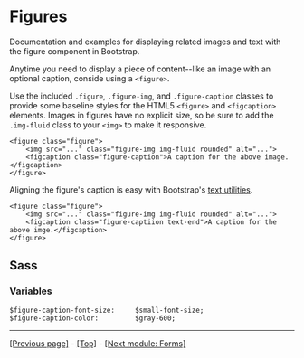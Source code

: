 # Figures

Documentation and examples for displaying related images and text with the figure component in Bootstrap.

Anytime you need to display a piece of content--like an image with an optional caption, conside using a `<figure>`.

Use the included `.figure`, `.figure-img`, and `.figure-caption` classes to provide some baseline styles for the HTML5 `<figure>` and `<figcaption>` elements. Images in figures have no explicit size, so be sure to add the `.img-fluid` class to your `<img>` to make it responsive.
```
<figure class="figure">
    <img src="..." class="figure-img img-fluid rounded" alt="...">
    <figcaption class="figure-caption">A caption for the above image.</figcaption>
</figure>
```
Aligning the figure's caption is easy with Bootstrap's [text utilities](https://github.com/AndrewSRea/My_Learning_Port/tree/main/Bootstrap/Utilities/Text#text-alignment).
```
<figure class="figure">
    <img src="..." class="figure-img img-fluid rounded" alt="...">
    <figcaption class="figure-captiion text-end">A caption for the above imge.</figcaption>
</figure>
```

## Sass

### Variables

```
$figure-caption-font-size:     $small-font-size;
$figure-caption-color:         $gray-600;
```

<hr>

[[Previous page]](https://github.com/AndrewSRea/My_Learning_Port/tree/main/Bootstrap/Content/Tables) - [[Top]](https://github.com/AndrewSRea/My_Learning_Port/tree/main/Bootstrap/Content/Figures#figures) - [[Next module: Forms]]()